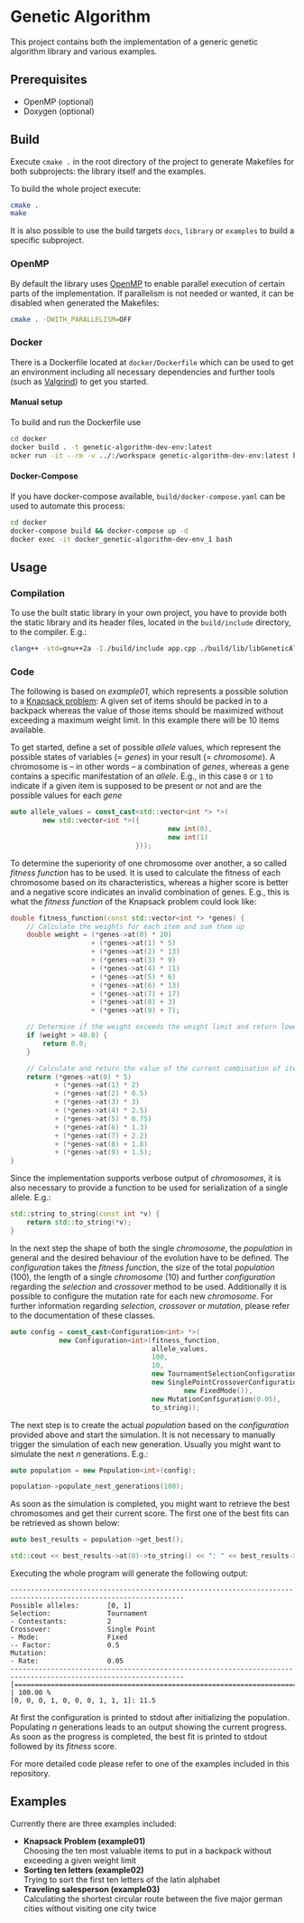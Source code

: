 # Genetic Algorithm

This project contains both the implementation of a generic genetic algorithm library and various examples.

## Prerequisites

* OpenMP (optional)
* Doxygen (optional)

## Build

Execute `cmake .` in the root directory of the project to generate Makefiles for both subprojects: the library itself and the examples.

To build the whole project execute:
```bash
cmake .
make
```

It is also possible to use the build targets `docs`, `library` or `examples` to build a specific subproject.

### OpenMP

By default the library uses [OpenMP](https://github.com/OpenMP) to enable parallel execution of certain parts of the implementation. If parallelism is not needed or wanted, it can be disabled when generated the Makefiles:
```bash
cmake . -DWITH_PARALLELISM=OFF
```

### Docker
There is a Dockerfile located at `docker/Dockerfile` which can be used to get an environment including all necessary dependencies and further tools (such as [Valgrind](https://valgrind.org/)) to get you started.

#### Manual setup

To build and run the Dockerfile use
```bash
cd docker
docker build . -t genetic-algorithm-dev-env:latest
ocker run -it --rm -v ../:/workspace genetic-algorithm-dev-env:latest bash
```

#### Docker-Compose

If you have docker-compose available, `build/docker-compose.yaml` can be used to automate this process:
```bash
cd docker
docker-compose build && docker-compose up -d
docker exec -it docker_genetic-algorithm-dev-env_1 bash
```

## Usage

### Compilation

To use the built static library in your own project, you have to provide both the static library and its header files, located in the `build/include` directory, to the compiler.
E.g.:
```bash
clang++ -std=gnu++2a -I./build/include app.cpp ./build/lib/libGeneticAlgorithmLib.a -o app 
```

### Code

The following is based on *example01*, which represents a possible solution to a [Knapsack problem](https://en.wikipedia.org/wiki/Knapsack_problem): A given set of items should be packed in to a backpack whereas the value of those items should be maximized without exceeding a maximum weight limit.
In this example there will be 10 items available.

To get started, define a set of possible *allele* values, which represent the possible states of variables (= *genes*) in your result (= *chromosome*). A chromosome is – in other words – a combination of *genes*, whereas a gene contains a specific manifestation of an *allele*.
E.g., in this case `0` or `1` to indicate if a given item is supposed to be present or not and are the possible values for each *gene*

```c++
auto allele_values = const_cast<std::vector<int *> *>(
        new std::vector<int *>({
                                       new int(0),
                                       new int(1)
                               }));
```

To determine the superiority of one chromosome over another, a so called *fitness function* has to be used. It is used to calculate the fitness of each chromosome based on its characteristics, whereas a higher score is better and a negative score indicates an invalid combination of genes.
E.g., this is what the *fitness function* of the Knapsack problem could look like:
```c++
double fitness_function(const std::vector<int *> *genes) {
    // Calculate the weights for each item and sum them up
    double weight = (*genes->at(0) * 20)
                    + (*genes->at(1) * 5)
                    + (*genes->at(2) * 13)
                    + (*genes->at(3) * 9)
                    + (*genes->at(4) * 11)
                    + (*genes->at(5) * 6)
                    + (*genes->at(6) * 13)
                    + (*genes->at(7) + 17)
                    + (*genes->at(8) + 3)
                    + (*genes->at(9) + 7);

    // Determine if the weight exceeds the weight limit and return lowest score if weight limit is exceeded
    if (weight > 40.0) {
        return 0.0;
    }

    // Calculate and return the value of the current combination of items – which is supposed to be maximized
    return (*genes->at(0) * 5)
           + (*genes->at(1) * 2)
           + (*genes->at(2) * 0.5)
           + (*genes->at(3) * 3)
           + (*genes->at(4) * 2.5)
           + (*genes->at(5) * 0.75)
           + (*genes->at(6) * 1.3)
           + (*genes->at(7) + 2.2)
           + (*genes->at(8) + 1.8)
           + (*genes->at(9) + 1.5);
}
```

Since the implementation supports verbose output of *chromosomes*, it is also necessary to provide a function to be used for serialization of a single allele.
E.g.:
```c++
std::string to_string(const int *v) {
    return std::to_string(*v);
}
```

In the next step the shape of both the single *chromosome*, the *population* in general and the desired behaviour of the evolution have to be defined. The *configuration* takes the *fitness function*, the size of the total *population* (100), the length of a single *chromosome* (10) and further *configuration* regarding the *selection* and *crossover* method to be used. Additionally it is possible to configure the mutation rate for each new *chromosome*.
For further information regarding *selection*, *crossover* or *mutation*, please refer to the documentation of these classes.

```c++
auto config = const_cast<Configuration<int> *>(
            new Configuration<int>(fitness_function,
                                   allele_values,
                                   100,
                                   10,
                                   new TournamentSelectionConfiguration(2),
                                   new SinglePointCrossoverConfiguration(
                                           new FixedMode()),
                                   new MutationConfiguration(0.05),
                                   to_string));
```

The next step is to create the actual *population* based on the *configuration* provided above and start the simulation. It is not necessary to manually trigger the simulation of each new generation. Usually you might want to simulate the next *n* generations.
E.g.:
```c++
auto population = new Population<int>(config);

population->populate_next_generations(100);
```

As soon as the simulation is completed, you might want to retrieve the best chromosomes and get their current score. The first one of the best fits can be retrieved as shown below:
```c++
auto best_results = population->get_best();

std::cout << best_results->at(0)->to_string() << ": " << best_results->at(0)->get_fitness() << std::endl;
```

Executing the whole program will generate the following output:

```text
-----------------------------------------------------------------------------------------------------------------
Possible alleles:       [0, 1]
Selection:              Tournament
- Contestants:          2
Crossover:              Single Point
- Mode:                 Fixed
-- Factor:              0.5
Mutation:
- Rate:                 0.05
-----------------------------------------------------------------------------------------------------------------
[===================================================================================================>] | 100.00 %
[0, 0, 0, 1, 0, 0, 0, 1, 1, 1]: 11.5
```

At first the configuration is printed to stdout after initializing the population. Populating *n* generations leads to an output showing the current progress.
As soon as the progress is completed, the best fit is printed to stdout followed by its *fitness* score.

For more detailed code please refer to one of the examples included in this repository.

## Examples

Currently there are three examples included:
* **Knapsack Problem (example01)**\
  Choosing the ten most valuable items to put in a backpack without exceeding a given weight limit 
* **Sorting ten letters (example02)**\
  Trying to sort the first ten letters of the latin alphabet
* **Traveling salesperson (example03)**\
  Calculating the shortest circular route between the five major german cities without visiting one city twice
  
